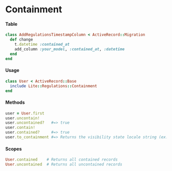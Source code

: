 # Containment

#### Table

```ruby
class AddRegulationsTimestampColumn < ActiveRecord::Migration
  def change
    t.datetime :contained_at
    add_column :your_model, :contained_at, :datetime
  end
end
```

#### Usage

```ruby
class User < ActiveRecord::Base
  include Lite::Regulations::Containment
end
```

#### Methods

```ruby
user = User.first
user.uncontain!
user.uncontained?   #=> true
user.contain!
user.contained?     #=> true
user.to_containment #=> Returns the visibility state locale string (ex: Contained)
```

#### Scopes

```ruby
User.contained    # Returns all contained records
User.uncontained  # Returns all uncontained records
```
